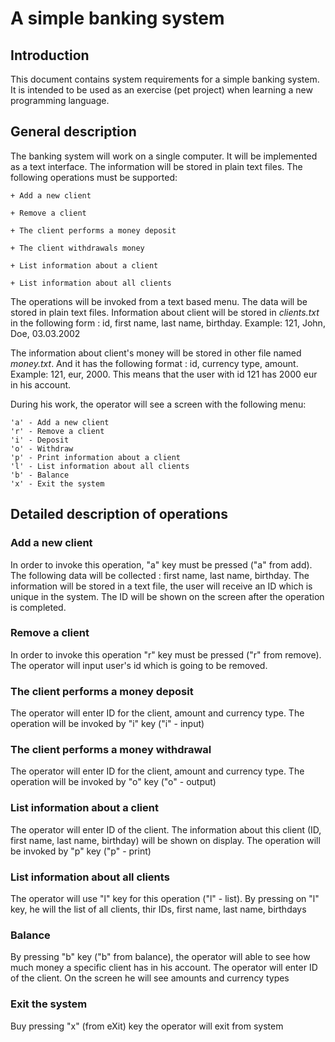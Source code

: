 # A simple banking system

## Introduction

This document contains system requirements for a simple banking system. It is intended to be used as an exercise (pet project) when learning a new programming language.

## General description

The banking system will work on a single computer. It will be implemented as a text interface. The information will be stored in plain text files. The following operations must be supported:
    
    + Add a new client

    + Remove a client

    + The client performs a money deposit

    + The client withdrawals money

    + List information about a client

    + List information about all clients

 The operations will be invoked from a text based menu. The data will be stored in plain text files. Information about client will be stored in *clients.txt* in the following form : id, first name, last name, birthday. Example: 121, John, Doe, 03.03.2002

 The information about client's money will be stored in other file named *money.txt*. And it has the following format : id, currency type, amount. Example: 121, eur, 2000. This means that the user with id 121 has 2000 eur in his account.

 During his work, the operator will see a screen with the following menu:

    'a' - Add a new client
    'r' - Remove a client
    'i' - Deposit
    'o' - Withdraw
    'p' - Print information about a client
    'l' - List information about all clients
    'b' - Balance
    'x' - Exit the system

## Detailed description of operations

### Add a new client

In order to invoke this operation, "a" key must be pressed ("a" from add). The following data will be collected : first name, last name, birthday. The information will be stored in a text file, the user will receive an ID which is unique in the system. The ID will be shown on the screen after the operation is completed.

### Remove a client

In order to invoke this operation "r" key must be pressed ("r" from remove). The operator will input user's id which is going to be removed.

### The client performs a money deposit

The operator will enter ID for the client, amount and currency type. The operation will be invoked by "i" key ("i" - input)

### The client performs a money withdrawal

The operator will enter ID for the client, amount and currency type. The operation will be invoked by "o" key ("o" - output)

### List information about a client

The operator will enter ID of the client. The information about this client (ID, first name, last name, birthday) will be shown on display. The operation will be invoked by "p" key ("p" - print)

### List information about all clients

The operator will use "l" key for this operation ("l" - list). By pressing on "l" key, he will the list of all clients, thir IDs, first name, last name, birthdays

### Balance

By pressing "b" key ("b" from balance), the operator will able to see how much money a specific client has in his account. The operator will enter ID of the client. On the screen he will see amounts and currency types

### Exit the system

Buy pressing "x" (from eXit) key the operator will exit from system

